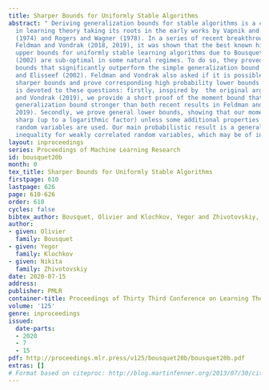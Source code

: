 ```yaml
---
title: Sharper Bounds for Uniformly Stable Algorithms
abstract: " Deriving generalization bounds for stable algorithms is a classical question
  in learning theory taking its roots in the early works by Vapnik and Chervonenkis
  (1974) and Rogers and Wagner (1978). In a series of recent breakthrough papers by
  Feldman and Vondrak (2018, 2019), it was shown that the best known high probability
  upper bounds for uniformly stable learning algorithms due to Bousquet and Elisseef
  (2002) are sub-optimal in some natural regimes. To do so, they proved two generalization
  bounds that significantly outperform the simple generalization bound of Bousquet
  and Elisseef (2002). Feldman and Vondrak also asked if it is possible to provide
  sharper bounds and prove corresponding high probability lower bounds. This paper
  is devoted to these questions: firstly, inspired by  the original arguments of Feldman
  and Vondrak (2019), we provide a short proof of the moment bound that implies the
  generalization bound stronger than both recent results in Feldman and Vondrak (2018,
  2019). Secondly, we prove general lower bounds, showing that our moment bound is
  sharp (up to a logarithmic factor) unless some additional properties of the corresponding
  random variables are used. Our main probabilistic result is a general concentration
  inequality for weakly correlated random variables, which may be of independent interest."
layout: inproceedings
series: Proceedings of Machine Learning Research
id: bousquet20b
month: 0
tex_title: Sharper Bounds for Uniformly Stable Algorithms
firstpage: 610
lastpage: 626
page: 610-626
order: 610
cycles: false
bibtex_author: Bousquet, Olivier and Klochkov, Yegor and Zhivotovskiy, Nikita
author:
- given: Olivier
  family: Bousquet
- given: Yegor
  family: Klochkov
- given: Nikita
  family: Zhivotovskiy
date: 2020-07-15
address: 
publisher: PMLR
container-title: Proceedings of Thirty Third Conference on Learning Theory
volume: '125'
genre: inproceedings
issued:
  date-parts:
  - 2020
  - 7
  - 15
pdf: http://proceedings.mlr.press/v125/bousquet20b/bousquet20b.pdf
extras: []
# Format based on citeproc: http://blog.martinfenner.org/2013/07/30/citeproc-yaml-for-bibliographies/
---
```

